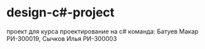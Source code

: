 # design-c#-project
проект для курса проектирование на c# 
команда: Батуев Макар РИ-300019, Сычков Илья РИ-300003
